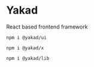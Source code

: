 # Yakad
React based frontend framework

```
npm i @yakad/ui
```

```
npm i @yakad/x
```

```
npm i @yakad/lib
```
